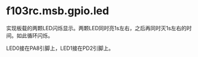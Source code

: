 # f103rc.msb.gpio.led

实现板载的两颗LED闪烁显示。两颗LED同时亮1s左右，之后再同时灭1s左右的时间。如此循环闪烁。

LED0接在PA8引脚上，LED1接在PD2引脚上。
